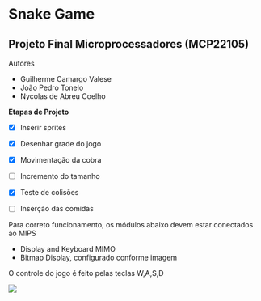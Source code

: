 # Snake Game

## Projeto Final Microprocessadores (MCP22105)

Autores

- Guilherme Camargo Valese
- João Pedro Tonelo
- Nycolas de Abreu Coelho



**Etapas de Projeto**

- [x] Inserir sprites

- [x] Desenhar grade do jogo

- [x] Movimentação da cobra

- [ ] Incremento do tamanho

- [x] Teste de colisões

- [ ] Inserção das comidas




Para correto funcionamento, os módulos abaixo devem estar conectados ao MIPS

- Display and Keyboard MIMO
- Bitmap Display, configurado conforme imagem



O controle do jogo é feito pelas teclas W,A,S,D

![](/home/guilherme/Pictures/2019-12-17-142138_948x628_scrot.png)